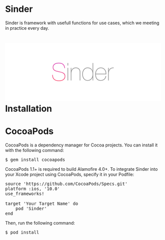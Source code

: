 # Sinder

Sinder is framework with usefull functions for use cases, which we meeting in practice every day.

![Alt text](sinder_banner.png?raw=true "")
**Installation**
============
# CocoaPods

CocoaPods is a dependency manager for Cocoa projects. You can install it with the following command:
<pre>
$ gem install cocoapods
</pre>
CocoaPods 1.1+ is required to build Alamofire 4.0+.
To integrate Sinder into your Xcode project using CocoaPods, specify it in your Podfile:
<pre>
source 'https://github.com/CocoaPods/Specs.git'
platform :ios, '10.0'
use_frameworks!

target 'Your Target Name' do
    pod 'Sinder'
end
</pre>
Then, run the following command:
<pre>
$ pod install
</pre>
